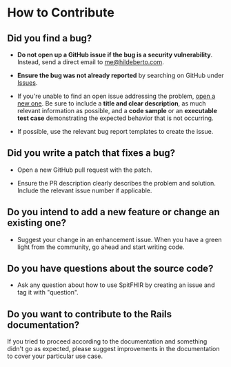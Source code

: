 # How to Contribute

## Did you find a bug?

* **Do not open up a GitHub issue if the bug is a security vulnerability**. Instead, send a direct email to me@hildeberto.com.

* **Ensure the bug was not already reported** by searching on GitHub under [Issues](https://github.com/htmfilho/pycific/issues).

* If you're unable to find an open issue addressing the problem, [open a new one](https://github.com/htmfilho/pycific/issues/new). Be sure to include a **title and clear description**, as much relevant information as possible, and a **code sample** or an **executable test case** demonstrating the expected behavior that is not occurring.

* If possible, use the relevant bug report templates to create the issue.

## Did you write a patch that fixes a bug?

* Open a new GitHub pull request with the patch.

* Ensure the PR description clearly describes the problem and solution. Include the relevant issue number if applicable.

## Do you intend to add a new feature or change an existing one?

* Suggest your change in an enhancement issue. When you have a green light from the community, go ahead and start writing code.

## Do you have questions about the source code?

* Ask any question about how to use SpitFHIR by creating an issue and tag it with "question".

## Do you want to contribute to the Rails documentation?

If you tried to proceed according to the documentation and something didn't go as expected, please suggest improvements in the documentation to cover your particular use case.